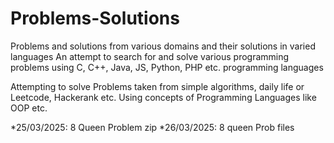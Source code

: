 # Problems-Solutions
Problems and solutions from various domains and their solutions in varied languages
An attempt to search for and solve various programming problems using C, C++, Java, JS, Python, PHP etc. programming languages

Attempting to solve Problems taken from simple algorithms, daily life or Leetcode, Hackerank etc.
Using concepts of Programming Languages like OOP etc. 

*25/03/2025: 8 Queen Problem zip
*26/03/2025: 8 queen Prob files

